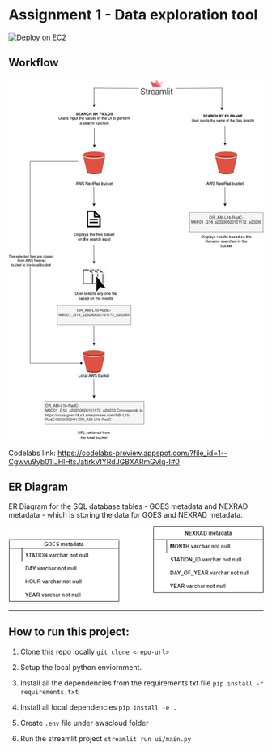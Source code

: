 # Assignment 1 - Data exploration tool

[![Deploy on EC2](https://github.com/BigDataIA-Spring2023-Team-05/Assignment-01/actions/workflows/main.yml/badge.svg?branch=main)](https://github.com/BigDataIA-Spring2023-Team-05/Assignment-01/actions/workflows/main.yml)

## Workflow
<img src="https://github.com/BigDataIA-Spring2023-Team-05/Assignment-01/raw/main/imgpsh_mobile_save.jpg"></img>

Codelabs link:
https://codelabs-preview.appspot.com/?file_id=1--Cgwvu9yb01IJHlHtsJatirkVIYRdJGBXARmGvIq-I#0


## ER Diagram

ER Diagram for the SQL database tables - GOES metadata and NEXRAD metadata - which is storing the data for GOES and NEXRAD metadata.

<img src="https://github.com/BigDataIA-Spring2023-Team-05/Assignment-01/blob/main/ERdiagram.drawio.png"></img>

------------



## How to run this project:
1. Clone this repo locally `git clone <repo-url>`

2. Setup the local python enviornment.

3. Install all the dependencies from the requirements.txt file
`pip install -r requirements.txt`

4. Install all local dependencies 
`pip install -e .`

5. Create `.env` file under awscloud folder

6. Run the streamlit project
`streamlit run ui/main.py`
